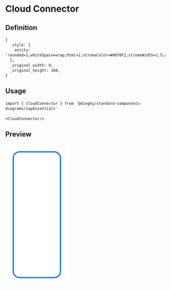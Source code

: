 # Cloud Connector

## Definition

```
{
  _style: { 
    entity: 'rounded=1;whiteSpace=wrap;html=1;strokeColor=#0070F2;strokeWidth=1.5;arcSize=16;fillColor=#FFFFFF;perimeterSpacing=0;absoluteArcSize=1;',
  },
  _original_width: 0,
  _original_height: 160,
}
```

## Usage

```
import { CloudConnector } from '@dinghy/standard-components-diagrams/sapEssentials'

<CloudConnector/>
```

## Preview

<img src="./cloud-connector.png" width="200"/>
